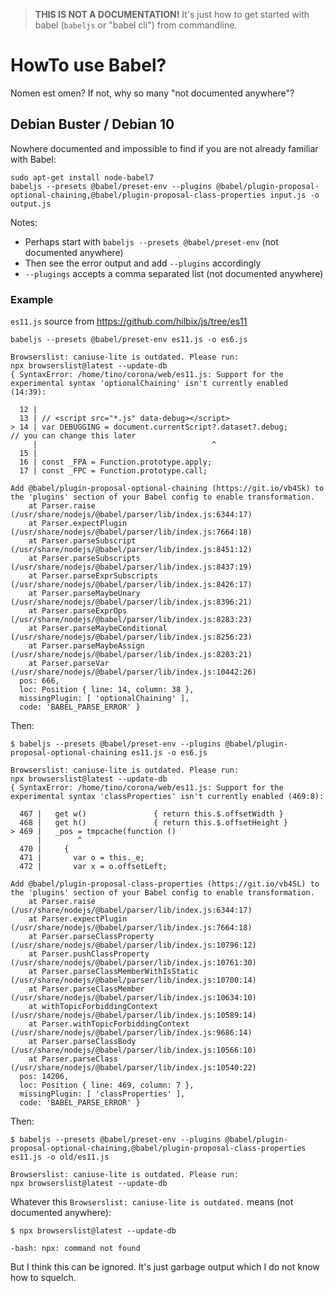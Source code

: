 > **THIS IS NOT A DOCUMENTATION!**  It's just how to get started with babel (`babeljs` or "babel cli") from commandline.


# HowTo use Babel?

Nomen est omen?  If not, why so many "not documented anywhere"?


## Debian Buster / Debian 10

Nowhere documented and impossible to find if you are not already familiar with Babel:

	sudo apt-get install node-babel7
	babeljs --presets @babel/preset-env --plugins @babel/plugin-proposal-optional-chaining,@babel/plugin-proposal-class-properties input.js -o output.js

Notes:

- Perhaps start with `babeljs --presets @babel/preset-env` (not documented anywhere)
- Then see the error output and add `--plugins` accordingly
- `--plugings` accepts a comma separated list (not documented anywhere)


### Example

`es11.js` source from https://github.com/hilbix/js/tree/es11

```
babeljs --presets @babel/preset-env es11.js -o es6.js
```
```
Browserslist: caniuse-lite is outdated. Please run:
npx browserslist@latest --update-db
{ SyntaxError: /home/tino/corona/web/es11.js: Support for the experimental syntax 'optionalChaining' isn't currently enabled (14:39):        

  12 | 
  13 | // <script src="*.js" data-debug></script>
> 14 | var DEBUGGING = document.currentScript?.dataset?.debug;          // you can change this later                                         
     |                                       ^
  15 | 
  16 | const _FPA = Function.prototype.apply;
  17 | const _FPC = Function.prototype.call;

Add @babel/plugin-proposal-optional-chaining (https://git.io/vb4Sk) to the 'plugins' section of your Babel config to enable transformation.  
    at Parser.raise (/usr/share/nodejs/@babel/parser/lib/index.js:6344:17)                                                                   
    at Parser.expectPlugin (/usr/share/nodejs/@babel/parser/lib/index.js:7664:18)                                                            
    at Parser.parseSubscript (/usr/share/nodejs/@babel/parser/lib/index.js:8451:12)                                                          
    at Parser.parseSubscripts (/usr/share/nodejs/@babel/parser/lib/index.js:8437:19)                                                         
    at Parser.parseExprSubscripts (/usr/share/nodejs/@babel/parser/lib/index.js:8426:17)                                                     
    at Parser.parseMaybeUnary (/usr/share/nodejs/@babel/parser/lib/index.js:8396:21)                                                         
    at Parser.parseExprOps (/usr/share/nodejs/@babel/parser/lib/index.js:8283:23)                                                            
    at Parser.parseMaybeConditional (/usr/share/nodejs/@babel/parser/lib/index.js:8256:23)                                                   
    at Parser.parseMaybeAssign (/usr/share/nodejs/@babel/parser/lib/index.js:8203:21)                                                        
    at Parser.parseVar (/usr/share/nodejs/@babel/parser/lib/index.js:10442:26)                                                               
  pos: 666,
  loc: Position { line: 14, column: 38 },
  missingPlugin: [ 'optionalChaining' ],
  code: 'BABEL_PARSE_ERROR' }
```

Then:

```
$ babeljs --presets @babel/preset-env --plugins @babel/plugin-proposal-optional-chaining es11.js -o es6.js
```
```
Browserslist: caniuse-lite is outdated. Please run:
npx browserslist@latest --update-db
{ SyntaxError: /home/tino/corona/web/es11.js: Support for the experimental syntax 'classProperties' isn't currently enabled (469:8):         

  467 |   get w()               { return this.$.offsetWidth }
  468 |   get h()               { return this.$.offsetHeight }
> 469 |   _pos = tmpcache(function ()
      |        ^
  470 |     {
  471 |       var o = this._e;
  472 |       var x = o.offsetLeft;

Add @babel/plugin-proposal-class-properties (https://git.io/vb4SL) to the 'plugins' section of your Babel config to enable transformation.   
    at Parser.raise (/usr/share/nodejs/@babel/parser/lib/index.js:6344:17)                                                                   
    at Parser.expectPlugin (/usr/share/nodejs/@babel/parser/lib/index.js:7664:18)                                                            
    at Parser.parseClassProperty (/usr/share/nodejs/@babel/parser/lib/index.js:10796:12)                                                     
    at Parser.pushClassProperty (/usr/share/nodejs/@babel/parser/lib/index.js:10761:30)                                                      
    at Parser.parseClassMemberWithIsStatic (/usr/share/nodejs/@babel/parser/lib/index.js:10700:14)                                           
    at Parser.parseClassMember (/usr/share/nodejs/@babel/parser/lib/index.js:10634:10)                                                       
    at withTopicForbiddingContext (/usr/share/nodejs/@babel/parser/lib/index.js:10589:14)                                                    
    at Parser.withTopicForbiddingContext (/usr/share/nodejs/@babel/parser/lib/index.js:9686:14)                                              
    at Parser.parseClassBody (/usr/share/nodejs/@babel/parser/lib/index.js:10566:10)                                                         
    at Parser.parseClass (/usr/share/nodejs/@babel/parser/lib/index.js:10540:22)                                                             
  pos: 14206,
  loc: Position { line: 469, column: 7 },
  missingPlugin: [ 'classProperties' ],
  code: 'BABEL_PARSE_ERROR' }
```

Then:

```
$ babeljs --presets @babel/preset-env --plugins @babel/plugin-proposal-optional-chaining,@babel/plugin-proposal-class-properties es11.js -o old/es11.js
```
```
Browserslist: caniuse-lite is outdated. Please run:
npx browserslist@latest --update-db
```

Whatever this `Browserslist: caniuse-lite is outdated.` means (not documented anywhere):

```
$ npx browserslist@latest --update-db
```
```
-bash: npx: command not found
```

But I think this can be ignored.  It's just garbage output which I do not know how to squelch.
